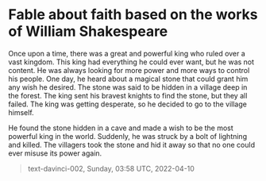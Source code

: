 # Fable about faith based on the works of William Shakespeare



Once upon a time, there was a great and powerful king who ruled over a vast kingdom. This king had everything he could ever want, but he was not content. He was always looking for more power and more ways to control his people. One day, he heard about a magical stone that could grant him any wish he desired. The stone was said to be hidden in a village deep in the forest. The king sent his bravest knights to find the stone, but they all failed. The king was getting desperate, so he decided to go to the village himself.

He found the stone hidden in a cave and made a wish to be the most powerful king in the world. Suddenly, he was struck by a bolt of lightning and killed. The villagers took the stone and hid it away so that no one could ever misuse its power again.

> text-davinci-002, Sunday, 03:58 UTC, 2022-04-10
